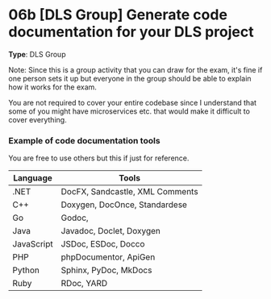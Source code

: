 # 06b [DLS Group] Generate code documentation for your DLS project

**Type**: DLS Group
 
Note: Since this is a group activity that you can draw for the exam, it's fine if one person sets it up but everyone in the group should be able to explain how it works for the exam. 

You are not required to cover your entire codebase since I understand that some of you might have microservices etc. that would make it difficult to cover everything. 

### Example of code documentation tools

You are free to use others but this if just for reference.

| Language    | Tools                                  |
|-------------|----------------------------------------|
| .NET        | DocFX, Sandcastle, XML Comments        |
| C++         | Doxygen, DocOnce, Standardese          |
| Go          | Godoc,                                 |
| Java        | Javadoc, Doclet, Doxygen               |
| JavaScript  | JSDoc, ESDoc, Docco                    |
| PHP         | phpDocumentor, ApiGen                  |
| Python      | Sphinx, PyDoc, MkDocs                  |
| Ruby        | RDoc, YARD                             |
